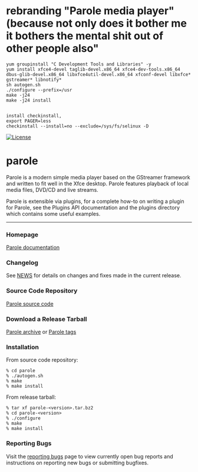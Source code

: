 
# rebranding "Parole media player" (because not only does it bother me it bothers the mental shit out of other people also"
```
yum groupinstall "C Development Tools and Libraries" -y
yum install xfce4-devel taglib-devel.x86_64 xfce4-dev-tools.x86_64 dbus-glib-devel.x86_64 libxfce4util-devel.x86_64 xfconf-devel libxfce* gstreamer* libnotify* 
sh autogen.sh 
./configure --prefix=/usr
make -j24
make -j24 install


install checkinstall, 
export PAGER=less
checkinstall --install=no --exclude=/sys/fs/selinux -D

```

[![License](https://img.shields.io/badge/License-GPL%20v2-blue.svg)](https://gitlab.xfce.org/apps/parole/-/blob/master/COPYING)

# parole

Parole is a modern simple media player based on the GStreamer framework and 
written to fit well in the Xfce desktop. Parole features playback of local 
media files, DVD/CD and live streams.

Parole is extensible via plugins, for a complete how-to on writing a plugin for
Parole, see the Plugins API documentation and the plugins directory which 
contains some useful examples.

----


### Homepage

[Parole documentation](https://docs.xfce.org/apps/parole/start)

### Changelog

See [NEWS](https://gitlab.xfce.org/apps/parole/-/blob/master/NEWS) for details on changes and fixes made in the current release.

### Source Code Repository

[Parole source code](https://gitlab.xfce.org/apps/parole)

### Download a Release Tarball

[Parole archive](https://archive.xfce.org/src/apps/parole)
    or
[Parole tags](https://gitlab.xfce.org/apps/parole/-/tags)

### Installation

From source code repository: 

    % cd parole
    % ./autogen.sh
    % make
    % make install

From release tarball:

    % tar xf parole-<version>.tar.bz2
    % cd parole-<version>
    % ./configure
    % make
    % make install

### Reporting Bugs

Visit the [reporting bugs](https://docs.xfce.org/apps/parole/bugs) page to view currently open bug reports and instructions on reporting new bugs or submitting bugfixes.

